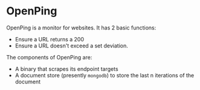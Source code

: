 OpenPing
===

OpenPing is a monitor for websites. It has 2 basic functions:
- Ensure a URL returns a 200
- Ensure a URL doesn't exceed a set deviation.

The components of OpenPing are:
- A binary that scrapes its endpoint targets
- A document store (presently `mongodb`) to store the last n iterations of the document
